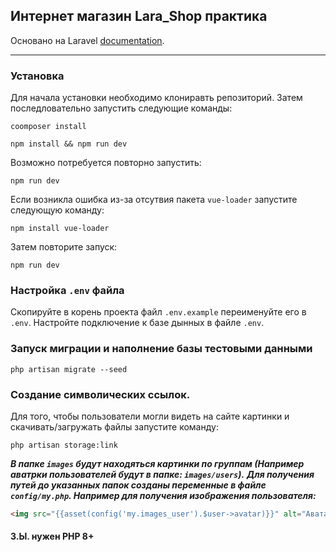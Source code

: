 ## Интернет магазин Lara_Shop практика

Основано на Laravel [documentation](https://laravel.com/docs).

---
### Установка

Для начала установки необходимо клониравть репозиторий. Затем последловательно запустить следующие команды:

```bach
coomposer install
```

```bach
npm install && npm run dev
```

Возможно потребуется повторно запустить:
```bach
npm run dev
```

Если возникла ошибка из-за отсутвия пакета `vue-loader` запустите следующую команду:
```bach
npm install vue-loader
```
Затем повторите запуск:
```bach
npm run dev
```
### Настройка `.env` файла

Скопируйте в корень проекта файл `.env.example` переименуйте его в `.env`. Настройте подключение к базе дынных в файле `.env`.

### Запуск миграции и наполнение базы тестовыми данными

```bach
php artisan migrate --seed
```

### Создание символических ссылок.

Для того, чтобы пользователи могли видеть на сайте картинки и скачивать/загружать файлы запустите команду:
```bach
php artisan storage:link
```
***В папке `images` будут находяться картинки по группам (Например аватрки пользователей будут в папке: `images/users`).***
***Для получения путей до указанных папок созданы переменные в файле `config/my.php`. Например для получения изображения пользователя:***
```html
<img src="{{asset(config('my.images_user').$user->avatar)}}" alt="Аватар пользователя">
```
#### З.Ы. нужен PHP 8+
